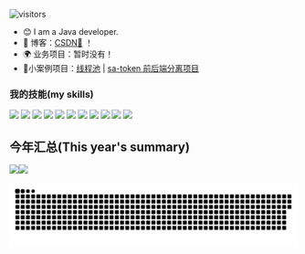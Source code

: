 ![visitors](https://visitor-badge.glitch.me/badge?wangjialianglsy=page.id&left_color=green&right_color=red)


- :blush: I am a Java developer.
- :pencil: 博客：[CSDN💬](https://blog.csdn.net/Wyourself) ！
- 🌍 业务项目：暂时没有！ 
- 🐲小案例项目：<a href="" target="_blank">线程池</a> | <a href="" target="_blank">sa-token 前后端分离项目</a> 



### 我的技能(my skills)   

![](https://img.shields.io/badge/-Java-4C7491?style=flat-square&logo=java&logoColor=fff)
![](https://img.shields.io/badge/-Spring-5FB832?style=flat-square&logo=Spring&logoColor=fff)
![](https://img.shields.io/badge/-Python-3e74a2?style=flat-square&logo=Python&logoColor=fff)
![](https://img.shields.io/badge/-Node.js-339933?style=flat-square&logo=Node.js&logoColor=fff)
![](https://img.shields.io/badge/-Vue-4fc08d?style=flat-square&logo=Vue.js&logoColor=fff)
![](https://img.shields.io/badge/-React-2d98ce?style=flat-square&logo=React&logoColor=fff)
![](https://img.shields.io/badge/-Docker-2496ED?style=flat-square&logo=Docker&logoColor=fff)
![](https://img.shields.io/badge/-Linux-000000?style=flat-square&logo=Linux&logoColor=fff)
![](https://img.shields.io/badge/-MySQL-4479A1?style=flat-square&logo=MySQL&logoColor=fff)
![](https://img.shields.io/badge/-Redis-DC382D?style=flat-square&logo=Redis&logoColor=fff)
![](https://img.shields.io/badge/-Git-E84E31?style=flat-square&logo=Git&logoColor=fff)


## 今年汇总(This year's summary) 

<img align="" height="137px" src="https://github-readme-stats.vercel.app/api?username=wangjialianglsy&hide_title=true&hide_border=true&show_icons=true&include_all_commits=true&line_height=21&bg_color=0,EC6C6C,FFD479,FFFC79,73FA79&theme=graywhite&locale=cn&range=all_time" /><img align="" height="137px" src="https://github-readme-stats.vercel.app/api/top-langs/?username=wangjialianglsy&hide_title=true&hide_border=true&layout=compact&bg_color=0,73FA79,73FDFF,D783FF&theme=graywhite&locale=cn&range=all_time" />

<picture>
  <source media="(prefers-color-scheme: dark)" srcset="https://raw.githubusercontent.com/wangjialianglsy/wangjialianglsy/output/github-contribution-grid-snake-dark.svg">
  <source media="(prefers-color-scheme: light)" srcset="https://raw.githubusercontent.com/wangjialianglsy/wangjialianglsy/output/github-contribution-grid-snake.svg">
  <img alt="github contribution grid snake animation" src="https://raw.githubusercontent.com/wangjialianglsy/wangjialianglsy/output/github-contribution-grid-snake.svg">
</picture>






